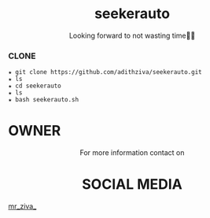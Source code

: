 <h1 align="center">seekerauto</h1>
<p align="center">
Looking forward to not wasting time🏴‍☠️
</p>


### CLONE
```
★ git clone https://github.com/adithziva/seekerauto.git
★ ls
★ cd seekerauto
★ ls
★ bash seekerauto.sh
```

# OWNER
<p align="center">For more information contact on</p>
<h1 align="center">SOCIAL MEDIA</h1>
 
<a href="https://instagram.com/mr_ziva_?igshid=16l8x2u66fm0u">mr_ziva_</a>
